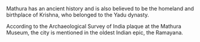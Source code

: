 Mathura has an ancient history and is also believed to be the homeland and birthplace of Krishna, who belonged to the Yadu dynasty. 

According to the Archaeological Survey of India plaque at the Mathura Museum, the city is mentioned in the oldest Indian epic, the Ramayana.